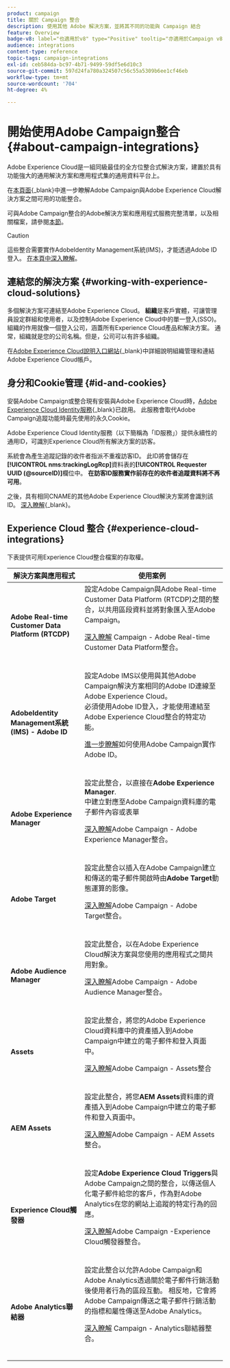 ```yaml
---
product: campaign
title: 關於 Campaign 整合
description: 使用其他 Adobe 解決方案，並將其不同的功能與 Campaign 結合
feature: Overview
badge-v8: label="也適用於v8" type="Positive" tooltip="亦適用於Campaign v8"
audience: integrations
content-type: reference
topic-tags: campaign-integrations
exl-id: ceb584da-bc97-4b71-9499-59df5e6d10c3
source-git-commit: 597d24fa780a324507c56c55a5309b6ee1cf46eb
workflow-type: tm+mt
source-wordcount: '704'
ht-degree: 4%

---
```


# 開始使用Adobe Campaign整合 {#about-campaign-integrations}

Adobe Experience Cloud是一組同級最佳的全方位整合式解決方案，建置於具有功能強大的通用解決方案和應用程式集的通用資料平台上。

在[本頁面](https://experienceleague.adobe.com/en/docs/core-services/interface/administration/integrations){_blank}中進一步瞭解Adobe Campaign與Adobe Experience Cloud解決方案之間可用的功能整合。

可與Adobe Campaign整合的Adobe解決方案和應用程式服務完整清單，以及相關檔案，請參閱[本節](#experience-cloud-integrations)。

>[!CAUTION]
>
>這些整合需要實作AdobeIdentity Management系統(IMS)，才能透過Adobe ID登入。 [在本頁中深入瞭解](../../integrations/using/about-adobe-id.md)。
>

## 連結您的解決方案 {#working-with-experience-cloud-solutions}

多個解決方案可連結至Adobe Experience Cloud。 **組織**&#x200B;是客戶實體，可讓管理員設定群組和使用者，以及控制Adobe Experience Cloud中的單一登入(SSO)。 組織的作用就像一個登入公司，涵蓋所有Experience Cloud產品和解決方案。 通常，組織就是您的公司名稱。但是，公司可以有許多組織。

在[Adobe Experience Cloud說明入口網站](https://experienceleague.adobe.com/en/docs/core-services/interface/administration/organizations){_blank}中詳細說明組織管理和連結Adobe Experience Cloud帳戶。

## 身分和Cookie管理 {#id-and-cookies}

安裝Adobe Campaign或整合現有安裝與Adobe Experience Cloud時，[Adobe Experience Cloud Identity服務](https://experienceleague.adobe.com/en/docs/id-service/using/home){_blank}已啟用。 此服務會取代Adobe Campaign追蹤功能時最先使用的永久Cookie。

Adobe Experience Cloud Identity服務（以下簡稱為「ID服務」）提供永續性的通用ID，可識別Experience Cloud所有解決方案的訪客。

系統會為產生追蹤記錄的收件者指派不重複訪客ID。 此ID將會儲存在&#x200B;**[!UICONTROL nms:trackingLogRcp]**&#x200B;資料表的&#x200B;**[!UICONTROL Requester UUID (@sourceID)]**&#x200B;欄位中。 **在訪客ID服務實作前存在的收件者追蹤資料將不再可用**。

之後，具有相同CNAME的其他Adobe Experience Cloud解決方案將會識別該ID。 [深入瞭解](https://experienceleague.adobe.com/en/docs/id-service/using/reference/analytics-reference/cname){_blank}。

## Experience Cloud 整合 {#experience-cloud-integrations}

下表提供可用Experience Cloud整合檔案的存取權。

<table> 
 <thead> 
  <tr> 
   <th> 解決方案與應用程式<br /> </th> 
   <th> 使用案例<br /> </th> 
  </tr> 
 </thead> 
 <tbody> 
  <tr> 
   <td> <strong>Adobe Real-time Customer Data Platform (RTCDP)</strong><br /> </td> 
   <td> 設定Adobe Campaign與Adobe Real-time Customer Data Platform (RTCDP)之間的整合，以共用區段資料並將對象匯入至Adobe Campaign。<br /> <p><a href="../../integrations/using/get-started-sources-destinations.md">深入瞭解</a> Campaign - Adobe Real-time Customer Data Platform整合。</p><br /> </td> 
  </tr> 
  <tr> 
   <td> <strong>AdobeIdentity Management系統(IMS) - Adobe ID</strong><br /> </td> 
   <td> 設定Adobe IMS以使用與其他Adobe Campaign解決方案相同的Adobe ID連線至Adobe Experience Cloud。<br />必須使用Adobe ID登入，才能使用連結至Adobe Experience Cloud整合的特定功能。<br /> <p><a href="../../integrations/using/about-adobe-id.md">進一步瞭解</a>如何使用Adobe Campaign實作Adobe ID。</p><br /> </td> 
  </tr> 
  <tr> 
   <td> <strong>Adobe Experience Manager</strong><br /> </td> 
   <td> 設定此整合，以直接在<strong>Adobe Experience Manager</strong>.<br />中建立對應至Adobe Campaign資料庫的電子郵件內容或表單 <p><a href="../../integrations/using/about-adobe-experience-manager.md">深入瞭解</a>Adobe Campaign - Adobe Experience Manager整合。</p><br /> </td> 
  </tr> 
  <tr> 
   <td> <strong>Adobe Target</strong><br /> </td> 
   <td> 設定此整合以插入在Adobe Campaign建立和傳送的電子郵件開啟時由<strong>Adobe Target</strong>動態運算的影像。<br /> <p><a href="../../integrations/using/integrating-with-adobe-target.md">深入瞭解</a>Adobe Campaign - Adobe Target整合。</p><br /> </td> 
  </tr> 
  <tr> 
   <td><strong>Adobe Audience Manager</strong><br /> </td> 
   <td> 設定此整合，以在Adobe Experience Cloud解決方案與您使用的應用程式之間共用對象。<br /> <p><a href="../../integrations/using/sharing-audiences-with-adobe-experience-cloud.md">深入瞭解</a>Adobe Campaign - Adobe Audience Manager整合。</p><br /> </td> 
  </tr> 
  <tr> 
   <td> <strong>Assets</strong><br /> </td> 
   <td> 設定此整合，將您的Adobe Experience Cloud資料庫中的資產插入到Adobe Campaign中建立的電子郵件和登入頁面中。<br /> <p><a href="../../integrations/using/configuring-access-to-assets.md#integrating-with-experience-cloud-assets">深入瞭解</a>Adobe Campaign - Assets整合</p><br /> </td> 
  </tr> 
  <tr> 
   <td> <strong>AEM Assets</strong><br /> </td> 
   <td> 設定此整合，將您<strong>AEM Assets</strong>資料庫的資產插入到Adobe Campaign中建立的電子郵件和登入頁面中。<br /> <p><a href="../../integrations/using/configuring-access-to-assets.md#integrating-with-aem-assets">深入瞭解</a>Adobe Campaign - AEM Assets整合。</p><br /> </td> 
  </tr> 
  <tr> 
   <td> <strong>Experience Cloud觸發器</strong><br /> </td> 
   <td> 設定<strong>Adobe Experience Cloud Triggers</strong>與Adobe Campaign之間的整合，以傳送個人化電子郵件給您的客戶，作為對Adobe Analytics在您的網站上追蹤的特定行為的回應。<br /> <p><a href="about-triggers.md">深入瞭解</a>Adobe Campaign -Experience Cloud觸發器整合。</p><br /> </td> 
  </tr> 
  <tr> 
   <td> <strong>Adobe Analytics聯結器</strong><br /> </td> 
   <td> 設定此整合以允許Adobe Campaign和Adobe Analytics透過關於電子郵件行銷活動後使用者行為的區段互動。 相反地，它會將Adobe Campaign傳送之電子郵件行銷活動的指標和屬性傳送至Adobe Analytics。<br /> <p><a href="../../integrations/using/gs-aa.md">深入瞭解</a> Campaign - Analytics聯結器整合。</p><br /> </td> 
  </tr> 
 </tbody> 
</table>
